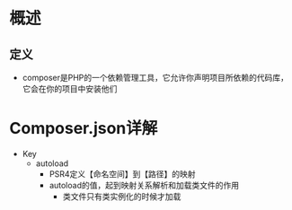 # 概述
## 定义
- composer是PHP的一个依赖管理工具，它允许你声明项目所依赖的代码库，它会在你的项目中安装他们

# Composer.json详解
- Key
	- autoload
		- PSR4定义【命名空间】到【路径】的映射
		- autoload的值，起到映射关系解析和加载类文件的作用
			- 类文件只有类实例化的时候才加载